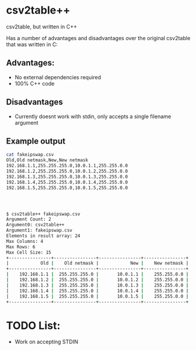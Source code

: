 # csv2table++
csv2table, but written in C++

Has a number of advantages and disadvantages over the original csv2table that was written in C:

## Advantages:
 - No external dependencies required
 - 100% C++ code
 
 ## Disadvantages
  - Currently doesnt work with stdin, only accepts a single filename argument

## Example output
```bash
cat fakeipswap.csv
Old,Old netmask,New,New netmask
192.168.1.1,255.255.255.0,10.0.1.1,255.255.0.0
192.168.1.2,255.255.255.0,10.0.1.2,255.255.0.0
192.168.1.3,255.255.255.0,10.0.1.3,255.255.0.0
192.168.1.4,255.255.255.0,10.0.1.4,255.255.0.0
192.168.1.5,255.255.255.0,10.0.1.5,255.255.0.0




$ csv2table++ fakeipswap.csv
Argument Count: 2
Argument0: csv2table++
Argument1: fakeipswap.csv
Elements in result array: 24
Max Columns: 4
Max Rows: 6
Max Cell Size: 15
+----------------+----------------+----------------+----------------+
|            Old |    Old netmask |            New |    New netmask |
+----------------+----------------+----------------+----------------+
|    192.168.1.1 |  255.255.255.0 |       10.0.1.1 |    255.255.0.0 |
|    192.168.1.2 |  255.255.255.0 |       10.0.1.2 |    255.255.0.0 |
|    192.168.1.3 |  255.255.255.0 |       10.0.1.3 |    255.255.0.0 |
|    192.168.1.4 |  255.255.255.0 |       10.0.1.4 |    255.255.0.0 |
|    192.168.1.5 |  255.255.255.0 |       10.0.1.5 |    255.255.0.0 |
+----------------+----------------+----------------+----------------+
```

# TODO List:
 - Work on accepting STDIN

